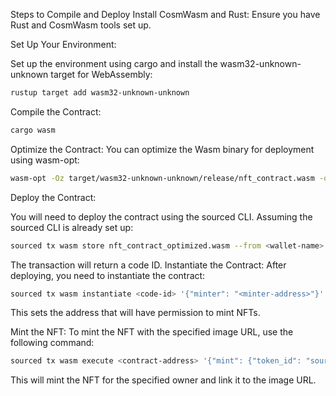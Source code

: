 Steps to Compile and Deploy
Install CosmWasm and Rust: Ensure you have Rust and CosmWasm tools set up.

Set Up Your Environment:

Set up the environment using cargo and install the wasm32-unknown-unknown target for WebAssembly:
```bash
rustup target add wasm32-unknown-unknown
```

Compile the Contract:

```bash
cargo wasm
```

Optimize the Contract: You can optimize the Wasm binary for deployment using wasm-opt:

```bash
wasm-opt -Oz target/wasm32-unknown-unknown/release/nft_contract.wasm -o nft_contract_optimized.wasm
```

Deploy the Contract:

You will need to deploy the contract using the sourced CLI. Assuming the sourced CLI is already set up:
```bash
sourced tx wasm store nft_contract_optimized.wasm --from <wallet-name> --gas auto --gas-adjustment 1.5 --fees 1000usource
```
The transaction will return a code ID.
Instantiate the Contract: After deploying, you need to instantiate the contract:

```bash
sourced tx wasm instantiate <code-id> '{"minter": "<minter-address>"}' --from <wallet-name> --label "nft-source-logo" --gas auto --fees 1000usource
```

This sets the address that will have permission to mint NFTs.

Mint the NFT: To mint the NFT with the specified image URL, use the following command:

```bash
sourced tx wasm execute <contract-address> '{"mint": {"token_id": "source-logo-1", "owner": "<owner-address>", "token_uri": "https://2352959449-files.gitbook.io/~/files/v0/b/gitbook-x-prod.appspot.com/o/spaces%2F2ufmW7exCclo14ABKCcm%2Fuploads%2FTn4GWYaW1ZchQDYghUe0%2Fsource-logo.svg?alt=media&token=c53d45f9-a1a3-44f6-9730-c245e206e5ec"}}' --from <minter-address> --gas auto --fees 1000usource
```

This will mint the NFT for the specified owner and link it to the image URL.

